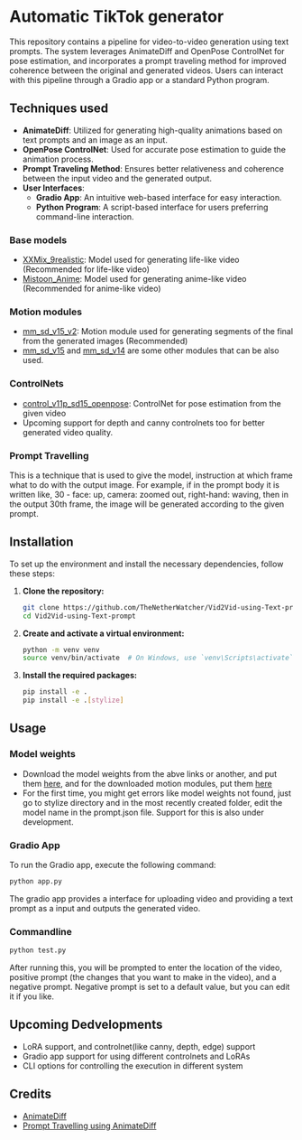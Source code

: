 # Automatic TikTok generator

This repository contains a pipeline for video-to-video generation using text prompts. The system leverages AnimateDiff and OpenPose ControlNet for pose estimation, and incorporates a prompt traveling method for improved coherence between the original and generated videos. Users can interact with this pipeline through a Gradio app or a standard Python program.

## Techniques used

- **AnimateDiff**: Utilized for generating high-quality animations based on text prompts and an image as an input.
- **OpenPose ControlNet**: Used for accurate pose estimation to guide the animation process.
- **Prompt Traveling Method**: Ensures better relativeness and coherence between the input video and the generated output.
- **User Interfaces**: 
  - **Gradio App**: An intuitive web-based interface for easy interaction.
  - **Python Program**: A script-based interface for users preferring command-line interaction.
 
### Base models 

- [XXMix_9realistic](https://civitai.com/models/47274): Model used for generating life-like video (Recommended for life-like video)
- [Mistoon_Anime](https://civitai.com/models/24149/mistoonanime): Model used for generating anime-like video (Recommended for anime-like video)

### Motion modules 

- [mm_sd_v15_v2](https://huggingface.co/guoyww/animatediff/blob/main/mm_sd_v15_v2.ckpt): Motion module used for generating segments of the final from the generated images (Recommended)
- [mm_sd_v15](https://huggingface.co/guoyww/animatediff/blob/main/mm_sd_v15.ckpt) and [mm_sd_v14](https://huggingface.co/guoyww/animatediff/blob/main/mm_sd_v14.ckpt) are some other modules that can be also used.

### ControlNets 

- [control_v11p_sd15_openpose](https://huggingface.co/lllyasviel/ControlNet-v1-1/blob/main/control_v11p_sd15_openpose.pth): ControlNet for pose estimation from the given video
- Upcoming support for depth and canny controlnets too for better generated video quality.

### Prompt Travelling

This is a technique that is used to give the model, instruction at which frame what to do with the output image.
For example, if in the prompt body it is written like, 30 - face: up, camera: zoomed out, right-hand: waving, then in the output 30th frame, the image will be generated according to the given prompt.

## Installation

To set up the environment and install the necessary dependencies, follow these steps:

1. **Clone the repository:**

    ```bash
    git clone https://github.com/TheNetherWatcher/Vid2Vid-using-Text-prompt.git
    cd Vid2Vid-using-Text-prompt
    ```

2. **Create and activate a virtual environment:**

    ```bash
    python -m venv venv
    source venv/bin/activate  # On Windows, use `venv\Scripts\activate`
    ```

3. **Install the required packages:**

    ```bash
    pip install -e .
    pip install -e .[stylize]
    ```

## Usage

### Model weights

- Download the model weights from the abve links or another, and put them [here](./data/models/huggingface), and for the downloaded motion modules, put them [here](data/models/motion-module)
- For the first time, you might get errors like model weights not found, just go to stylize directory and in the most recently created folder, edit the model name in the prompt.json file. Support for this is also under development.

### Gradio App

To run the Gradio app, execute the following command:

```bash
python app.py
```

The gradio app provides a interface for uploading video and providing a text prompt as a input and outputs the generated video.

### Commandline 

```bash
python test.py
```

After running this, you will be prompted to enter the location of the video, positive prompt (the changes that you want to make in the video), and a negative prompt.
Negative prompt is set to a default value, but you can edit it if you like.

## Upcoming Dedvelopments

- LoRA support, and controlnet(like canny, depth, edge) support
- Gradio app support for using different controlnets and LoRAs
- CLI options for controlling the execution in different system

## Credits

- [AnimateDiff](https://github.com/guoyww/AnimateDiff)
- [Prompt Travelling using AnimateDiff](https://github.com/s9roll7/animatediff-cli-prompt-travel)

